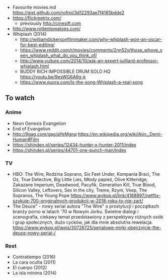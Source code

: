 - Favourite movies.md https://gist.github.com/rofrol/3d12293ae7f4165bdde2
- https://flickmetrix.com/
  - previously http://cinesift.com
- http://www.rottentomatoes.com/
- Whiplash (2014)
  - http://williamdickersonfilmmaker.com/why-whiplash-won-an-oscar-for-best-editing/
  - https://www.reddit.com/r/movies/comments/2nn52y/those_whove_seen_whiplash_what_do_you_think_of/
  - http://www.vulture.com/2014/10/ask-an-expert-juilliard-professor-whiplash.html
  - BUDDY RICH IMPOSSIBLE DRUM SOLO *HQ* https://youtu.be/9esWG6A6g-k
  - https://www.quora.com/Is-the-song-Whiplash-a-real-song

## To watch

### Anime

- Neon Genesis Evangelion
- End of Evangelion
- http://9gag.com/gag/aYeMgnq https://en.wikipedia.org/wiki/Ajin:_Demi-Human#Film
- https://shinden.pl/series/12434-hunter-x-hunter-2011/index
- https://shinden.pl/series/44701-one-punch-man/index

### TV

- HBO: The Wire, Rodzina Soprano, Six Feet Under, Kompania Braci, The Oz, True Detective, Big Little Lies, Młody papież, Olive Kitteridge, Zakazane Imperium, Deadwood, Pacyfik, Generation Kill, True Blood, Silicon Valley, Leftovers, Sex in the city, Treme, Rzym, Veep, The Sopranos, The Young Pope https://www.wykop.pl/link/4188897/netflix-szykuje-700-oryginalnych-produkcji-w-2018-roku-to-nie-zart/
- The Deuce" - nowy serial autora "The Wire" o prostytucji i początkach branży porno w latach '70 w Nowym Jorku. Świetne dialogi i scenografia, ciekawy temat przedstawiony z perspektywy różnych osób i grup społecznych, dużo cycków, jak dla mnie absolutna rewelacja. https://www.wykop.pl/wpis/30726725/serialowe-mirki-obejrzyjcie-the-deuce-nowy-serial-/

### Rest

- Contratiempo (2016)
- La cara oculta (2011)
- El cuerpo (2012)
- La isla mínima (2014)